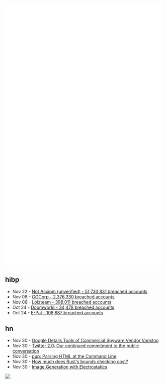 ![Metrics](https://raw.githubusercontent.com/phixion/phixion/master/metrics.svg)

## hibp

<!--
for https://github.com/phixion/phixion/blob/main/.github/workflows/feeds.yml
-->
<!--START_SECTION:haveibeenpwnd-->
- Nov 22 - [Not Acxiom (unverified) - 51,730,831 breached accounts](https://haveibeenpwned.com/PwnedWebsites#NotAcxiom)
- Nov 08 - [GGCorp - 2,376,330 breached accounts](https://haveibeenpwned.com/PwnedWebsites#GGCorp)
- Nov 06 - [Lolzteam - 398,011 breached accounts](https://haveibeenpwned.com/PwnedWebsites#Lolzteam)
- Oct 24 - [Doomworld - 34,478 breached accounts](https://haveibeenpwned.com/PwnedWebsites#Doomworld)
- Oct 24 - [E-Pal - 108,887 breached accounts](https://haveibeenpwned.com/PwnedWebsites#EPal)
<!--END_SECTION:haveibeenpwnd-->

## hn

<!--
for https://github.com/phixion/phixion/blob/main/.github/workflows/feeds.yml
-->
<!--START_SECTION:hn-->
- Nov 30 - [Google Details Tools of Commercial Spyware Vendor Variston](https://duo.com/decipher/google-exposes-heliconia-exploit-framework-targeting-chrome-firefox-windows)
- Nov 30 - [Twitter 2.0: Our continued commitment to the public conversation](https://blog.twitter.com/en_us/topics/company/2022/twitter-2-0-our-continued-commitment-to-the-public-conversation)
- Nov 30 - [pup: Parsing HTML at the Command Line](https://github.com/ericchiang/pup)
- Nov 30 - [How much does Rust's bounds checking cost?](https://blog.readyset.io/bounds-checks/)
- Nov 30 - [Image Generation with Electrostatics](https://www.assemblyai.com/blog/an-introduction-to-poisson-flow-generative-models/)
<!--END_SECTION:hn-->

<!--
for https://yhype.me
-->
![](https://hit.yhype.me/github/profile?user_id=13013670)
